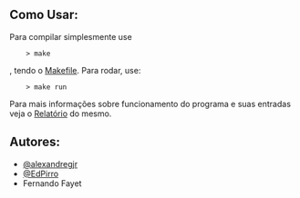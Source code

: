 Como Usar:
----------

Para compilar simplesmente use 
```shell
    > make
``` 
, tendo o [Makefile](Makefile).
Para rodar, use:
```shell
    > make run 
```

Para mais informações sobre funcionamento do programa e suas entradas veja o [Relatório](Relatorio.pdf) do mesmo.

Autores:
--------

 * [@alexandregjr](https://github.com/alexandregjr)
 * [@EdPirro](https://github.com/EdPirro)
 * Fernando Fayet
